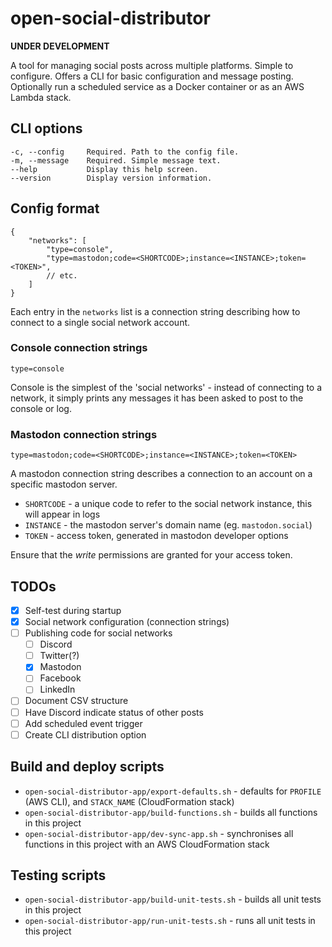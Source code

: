 # open-social-distributor

**UNDER DEVELOPMENT**

A tool for managing social posts across multiple platforms. Simple to configure. Offers a CLI for basic configuration and message posting. Optionally run a scheduled service as a Docker container or as an AWS Lambda stack.

## CLI options

```text
-c, --config     Required. Path to the config file.
-m, --message    Required. Simple message text.
--help           Display this help screen.
--version        Display version information.
```

## Config format

```jsonc
{
    "networks": [
        "type=console",
        "type=mastodon;code=<SHORTCODE>;instance=<INSTANCE>;token=<TOKEN>",
        // etc.
    ]
}
```

Each entry in the `networks` list is a connection string describing how to connect to a single social network account.

### Console connection strings

```text
type=console
```

Console is the simplest of the 'social networks' - instead of connecting to a network, it simply prints any messages it has been asked to post to the console or log.

### Mastodon connection strings

```text
type=mastodon;code=<SHORTCODE>;instance=<INSTANCE>;token=<TOKEN>
```

A mastodon connection string describes a connection to an account on a specific mastodon server.

* `SHORTCODE` - a unique code to refer to the social network instance, this will appear in logs
* `INSTANCE` - the mastodon server's domain name (eg. `mastodon.social`)
* `TOKEN` - access token, generated in mastodon developer options

Ensure that the _write_ permissions are granted for your access token.

## TODOs

- [x] Self-test during startup
- [x] Social network configuration (connection strings)
- [ ] Publishing code for social networks
    - [ ] Discord
    - [ ] Twitter(?)
    - [x] Mastodon
    - [ ] Facebook
    - [ ] LinkedIn
- [ ] Document CSV structure
- [ ] Have Discord indicate status of other posts
- [ ] Add scheduled event trigger
- [ ] Create CLI distribution option

## Build and deploy scripts

* `open-social-distributor-app/export-defaults.sh` - defaults for `PROFILE` (AWS CLI), and `STACK_NAME` (CloudFormation stack)
* `open-social-distributor-app/build-functions.sh` - builds all functions in this project
* `open-social-distributor-app/dev-sync-app.sh` - synchronises all functions in this project with an AWS CloudFormation stack

## Testing scripts

* `open-social-distributor-app/build-unit-tests.sh` - builds all unit tests in this project
* `open-social-distributor-app/run-unit-tests.sh` - runs all unit tests in this project
